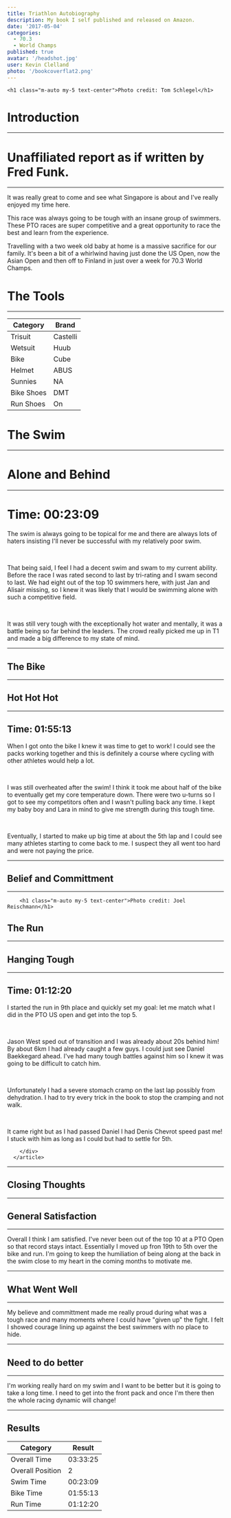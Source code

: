 ```yaml
---
title: Triathlon Autobiography
description: My book I self published and released on Amazon.
date: '2017-05-04'
categories:
  - 70.3
  - World Champs
published: true
avatar: '/headshot.jpg'
user: Kevin Clelland
photo: '/bookcoverflat2.png'
---
```


  <div class="mx-auto grid w-full max-w-7xl grid-cols-1 md:grid-cols-4 gap-4 p-4">

   <div class="col-span-2 p-4">
    
    <h1 class="m-auto my-5 text-center">Photo credit: Tom Schlegel</h1>
 
</div>

<div class="col-span-2 p-4">
<h1 class="text-center font-serif text-3xl font-bold italic">Introduction</h1>
<hr class="m-auto my-4 w-[150px] border-2 border-black" />
<h1 class="text-center font-serif text-xl font-bold">Unaffiliated report as if written by Fred Funk.</h1>
<hr class="m-auto my-4 w-[150px] border-2 border-black" />
      <p class="font-sans first-letter:font-serif first-letter:text-3xl p-2">It was really great to come and see what Singapore is about and I've really enjoyed my time here.</p>
      <p class="font-sans p-2">This race was always going to be tough with an insane group of swimmers. These PTO races are super competitive and a great opportunity to race the best and learn from the experience.</p>
      <p class="font-sans p-2">Travelling with a two week old baby at home is a massive sacrifice for our family. It's been a bit of a whirlwind having just done the US Open, now the Asian Open and then off to Finland in just over a week for 70.3 World Champs.</p>
</div>

<div class="col-span-2 sm:col-span-1 p-4">
   <h1 class="text-center font-serif text-3xl font-bold italic">The Tools</h1>
        <hr class="m-auto my-4 w-[150px] border-2 border-black" />
  
   
<table class="table">
		<thead>
			<tr>
				<th>Category</th>
				<th>Brand</th>
			</tr>
    </thead>
    <tbody>

<tr>
	<td>Trisuit</td>
	<td>Castelli</td>
</tr>
		
<tr>
	<td>Wetsuit</td>
	<td>Huub</td>
</tr>

<tr>
	<td>Bike</td>
	<td>Cube</td>
</tr>

<tr>
	<td>Helmet</td>
	<td>ABUS</td>
</tr>

<tr>
	<td>Sunnies</td>
	<td>NA</td>
</tr>

<tr>
	<td>Bike Shoes</td>
	<td>DMT</td>
</tr>

<tr>
	<td>Run Shoes</td>
	<td>On</td>
</tr>

		
</tbody>
		
</table>

</div>
  
<div class="col-span-2 p-4">
        <h1 class="text-center font-serif text-3xl font-bold italic">The Swim</h1>
        <hr class="m-auto my-4 w-[150px] border-2 border-black" />
        <h1 class="mt-3 text-center text-xl font-bold italic">Alone and Behind</h1>
        <hr class="m-auto my-4 w-[150px] border-2 border-black" />
  <div>
   <h1 class="text-center font-serif text-xl font-bold">Time: 00:23:09</h1>       
   <p class="first-letter:font-serif first-letter:text-3xl">The swim is always going to be topical for me and there are always lots of haters insisting I'll never be successful with my relatively poor swim.</p>
     <br />
   <p>That being said, I feel I had a decent swim and swam to my current ability. Before the race I was rated second to last by tri-rating and I swam second to last. We had eight out of the top 10 swimmers here, with just Jan and Alisair missing, so I knew it was likely that I would be swimming alone with such a competitive field.</p>
     <br />
   <p>It was still very tough with the exceptionally hot water and mentally, it was a battle being so far behind the leaders. The crowd really picked me up in T1 and made a big difference to my state of mind.</p>
   </div>
  </div>

 </div>

  <hr class="m-auto my-4 w-full border border-black/40" />

<div class="mx-auto grid w-full max-w-7xl md:grid-cols-4 grid-cols-1 gap-x-3 p-4">
 <article class="col-span-1">
        <h1 class="text-center font-serif text-3xl font-bold italic">The Bike</h1>
        <hr class="m-auto my-4 w-[150px] border-2 border-black" />
        <h1 class="mt-3 text-center text-xl font-bold italic">Hot Hot Hot</h1>
        <hr class="m-auto my-4 w-[150px] border-2 border-black" />
        <div>
        <h1 class="text-center font-serif text-xl font-bold">Time: 01:55:13</h1>  
   <p class="first-letter:font-serif first-letter:text-3xl">When I got onto the bike I knew it was time to get to work! I could see the packs working together and this is definitely a course where cycling with other athletes would help a lot.</p>
    <br />
   <p>I was still overheated after the swim! I think it took me about half of the bike to eventually get my core temperature down. There were two u-turns so I got to see my competitors often and I wasn't pulling back any time. I kept my baby boy and Lara in mind to give me strength during this tough time.</p>
    <br />
   <p>Eventually, I started to make up big time at about the 5th lap and I could see many athletes starting to come back to me. I suspect they all went too hard and were not paying the price.</p>
   
 </div>
</article>
  
<article class="col-span-2 p-3">
        <hr class="m-auto my-4 w-[150px] border-2 border-black" />
        <h1 class="mb-3 text-center font-serif text-6xl">Belief and Committment</h1>

  <hr class="m-auto my-4 w-[150px] border-2 border-black" />
        
        <h1 class="m-auto my-5 text-center">Photo credit: Joel Reischmann</h1>

</article>

<article class="col-span-1">
        <h1 class="text-center font-serif text-3xl font-bold italic">The Run</h1>
        <hr class="m-auto my-4 w-[150px] border-2 border-black" />
        <h1 class="mt-3 text-center text-xl font-bold italic">Hanging Tough</h1>
        <hr class="m-auto my-4 w-[150px] border-2 border-black" />
        <div>
          <h1 class="text-center font-serif text-xl font-bold">Time: 01:12:20</h1>
          <p class="first-letter:font-serif first-letter:text-3xl">I started the run in 9th place and quickly set my goal: let me match what I did in the PTO US open and get into the top 5.</p>
          <br />
          <p>Jason West sped out of transition and I was already about 20s behind him! By about 6km I had already caught a few guys. I could just see Daniel Baekkegard ahead. I've had many tough battles against him so I knew it was going to be difficult to catch him.</p>
          <br />
          <p>Unfortunately I had a severe stomach cramp on the last lap possibly from dehydration. I had to try every trick in the book to stop the cramping and not walk.</p>
          <br />
          <p>It came right but as I had passed Daniel I had Denis Chevrot speed past me! I stuck with him as long as I could but had to settle for 5th.</p>
         
        </div>
      </article>

   </div>

<hr class="m-auto my-4 w-full border border-black/40" />

<div class="mx-auto grid grid-cols-3 gap-4 w-full max-w-7xl">

<div class="col-span-3">
<h1 class="text-center font-serif text-3xl font-bold italic">Closing Thoughts</h1>
</div>

<div class="col-span-1 sm:col-span-1">
<hr class="m-auto my-4 w-[150px] border-2 border-black" />
  <h1 class="mt-3 text-center text-xl font-bold italic">General Satisfaction</h1>
  <hr class="m-auto my-4 w-[150px] border-2 border-black" />

 <div class="font-sans text-sm first-letter:font-serif first-letter:text-3xl">Overall I think I am satisfied. I've never been out of the top 10 at a PTO Open so that record stays intact. Essentially I moved up fron 19th to 5th over the bike and run. I'm going to keep the humiliation of being along at the back in the swim close to my heart in the coming months to motivate me.</div>
</div>

<div class="col-span-1 sm:col-span-1">
<hr class="m-auto my-4 w-[150px] border-2 border-black" />
        <h1 class="mt-3 text-center text-xl font-bold italic">What Went Well</h1>
        <hr class="m-auto my-4 w-[150px] border-2 border-black" />
 <p class="font-sans text-sm first-letter:font-serif first-letter:text-3xl">My believe and committment made me really proud during what was a tough race and many moments where I could have "given up" the fight. I felt I showed courage lining up against the best swimmers with no place to hide.</p>
</div>

<div class="col-span-1 sm:col-span-1">
<hr class="m-auto my-4 w-[150px] border-2 border-black" />
        <h1 class="mt-3 text-center text-xl font-bold italic">Need to do better</h1>
        <hr class="m-auto my-4 w-[150px] border-2 border-black" />
 <p class="font-sans text-sm first-letter:font-serif first-letter:text-3xl">I'm working really hard on my swim and I want to be better but it is going to take a long time. I need to get into the front pack and once I'm there then the whole racing dynamic will change!</p>
</div>

</div>

  <hr class="m-auto my-4 w-full border border-black/40" />

<div class="mx-auto grid w-full  md:grid-cols-1 grid-cols-1 gap-x-3 p-4">

<div class="col-span-1 mx-auto">

<h1 class="text-center font-serif text-3xl font-bold italic p-4">Results</h1>
</div>
<div class="col-span-1 max-w-2xl mx-auto">
  <div class="table-container">
	<!-- Native Table Element -->
	<table class="table text-xl">
		<thead>
			<tr>
				<th>Category</th>
				<th>Result</th>
			
</tr>
</thead>
<tbody>

<tr>
	<td>Overall Time</td>
	<td>03:33:25</td>
</tr>
		
<tr>
	<td>Overall Position</td>
	<td>2</td>
</tr>

<tr>
	<td>Swim Time</td>
	<td>00:23:09</td>
</tr>

<tr>
	<td>Bike Time</td>
	<td>01:55:13</td>
</tr>

<tr>
	<td>Run Time</td>
	<td>01:12:20</td>
</tr>
		
</tbody>
		
</table>
</div>

</div>
</div>
